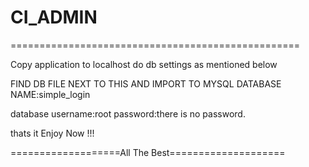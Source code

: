 # CI_ADMIN
==================================================



Copy application to localhost 
do db settings as mentioned  below


FIND DB FILE NEXT TO THIS AND IMPORT TO MYSQL
DATABASE NAME:simple_login

database username:root
password:there is no password.

thats it Enjoy Now !!!


 
===================All The Best====================
